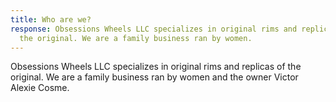 ```yaml
---
title: Who are we?
response: Obsessions Wheels LLC specializes in original rims and replicas of
  the original. We are a family business ran by women.
---
```


Obsessions Wheels LLC specializes in original rims and replicas of the original. We are a family business ran by women and the owner Victor Alexie Cosme.
